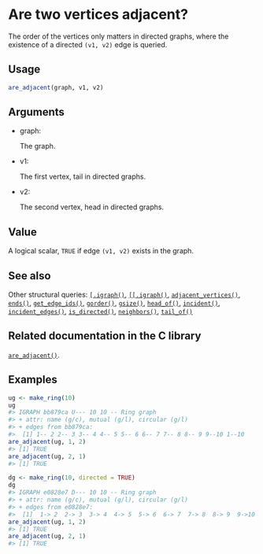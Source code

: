 # Are two vertices adjacent?

The order of the vertices only matters in directed graphs, where the
existence of a directed `(v1, v2)` edge is queried.

## Usage

``` r
are_adjacent(graph, v1, v2)
```

## Arguments

- graph:

  The graph.

- v1:

  The first vertex, tail in directed graphs.

- v2:

  The second vertex, head in directed graphs.

## Value

A logical scalar, `TRUE` if edge `(v1, v2)` exists in the graph.

## See also

Other structural queries:
[`[.igraph()`](https://r.igraph.org/reference/sub-.igraph.md),
[`[[.igraph()`](https://r.igraph.org/reference/sub-sub-.igraph.md),
[`adjacent_vertices()`](https://r.igraph.org/reference/adjacent_vertices.md),
[`ends()`](https://r.igraph.org/reference/ends.md),
[`get_edge_ids()`](https://r.igraph.org/reference/get_edge_ids.md),
[`gorder()`](https://r.igraph.org/reference/gorder.md),
[`gsize()`](https://r.igraph.org/reference/gsize.md),
[`head_of()`](https://r.igraph.org/reference/head_of.md),
[`incident()`](https://r.igraph.org/reference/incident.md),
[`incident_edges()`](https://r.igraph.org/reference/incident_edges.md),
[`is_directed()`](https://r.igraph.org/reference/is_directed.md),
[`neighbors()`](https://r.igraph.org/reference/neighbors.md),
[`tail_of()`](https://r.igraph.org/reference/tail_of.md)

## Related documentation in the C library

[`are_adjacent()`](https://igraph.org/c/html/latest/igraph-Structural.html#igraph_are_adjacent).

## Examples

``` r
ug <- make_ring(10)
ug
#> IGRAPH bb879ca U--- 10 10 -- Ring graph
#> + attr: name (g/c), mutual (g/l), circular (g/l)
#> + edges from bb879ca:
#>  [1] 1-- 2 2-- 3 3-- 4 4-- 5 5-- 6 6-- 7 7-- 8 8-- 9 9--10 1--10
are_adjacent(ug, 1, 2)
#> [1] TRUE
are_adjacent(ug, 2, 1)
#> [1] TRUE

dg <- make_ring(10, directed = TRUE)
dg
#> IGRAPH e0828e7 D--- 10 10 -- Ring graph
#> + attr: name (g/c), mutual (g/l), circular (g/l)
#> + edges from e0828e7:
#>  [1]  1-> 2  2-> 3  3-> 4  4-> 5  5-> 6  6-> 7  7-> 8  8-> 9  9->10 10-> 1
are_adjacent(ug, 1, 2)
#> [1] TRUE
are_adjacent(ug, 2, 1)
#> [1] TRUE
```
